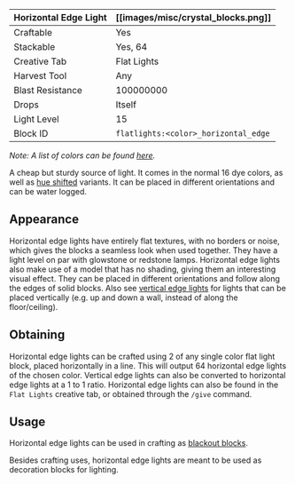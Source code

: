 | Horizontal Edge Light | [[images/misc/crystal_blocks.png]]   |
|-----------------------|--------------------------------------|
| Craftable             | Yes                                  |
| Stackable             | Yes, 64                              |
| Creative Tab          | Flat Lights                          |
| Harvest Tool          | Any                                  |
| Blast Resistance      | 100000000                            |
| Drops                 | Itself                               |
| Light Level           | 15                                   |
| Block ID              | `flatlights:<color>_horizontal_edge` |

_Note: A list of colors can be found [here](Colors)._

A cheap but sturdy source of light. It comes in the normal 16 dye colors, as well as [hue shifted](Hue-Shifted-Blocks) variants. It can be placed in different orientations and can be water logged.

## Appearance
Horizontal edge lights have entirely flat textures, with no borders or noise, which gives the blocks a seamless look when used together. They have a light level on par with glowstone or redstone lamps. Horizontal edge lights also make use of a model that has no shading, giving them an interesting visual effect. They can be placed in different orientations and follow along the edges of solid blocks. Also see [vertical edge lights](Vertical-Edge-Light) for lights that can be placed vertically (e.g. up and down a wall, instead of along the floor/ceiling).

## Obtaining
Horizontal edge lights can be crafted using 2 of any single color flat light block, placed horizontally in a line. This will output 64 horizontal edge lights of the chosen color. Vertical edge lights can also be converted to horizontal edge lights at a 1 to 1 ratio. Horizontal edge lights can also be found in the `Flat Lights` creative tab, or obtained through the `/give` command.

## Usage
Horizontal edge lights can be used in crafting as [blackout blocks](Blackout-Blocks).


Besides crafting uses, horizontal edge lights are meant to be used as decoration blocks for lighting.